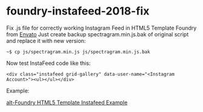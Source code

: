# foundry-instafeed-2018-fix
Fix .js file for correctly working Instagram Feed in HTML5 Template Foundry from [Envato](https://themeforest.net/item/foundry-multipurpose-html-variant-page-builder/11562108)
Just create backup spectragram.min.js.bak of original script and replace it with new version:

`~$ cp js/spectragram.min.js js/spectragram.min.js.bak`

Now test InstaFeed code like this:

`<div class="instafeed grid-gallery" data-user-name="<Instagram Account>"><ul></ul></div>`

Example:

[alt-Foundry HTML5 Template Instafeed Example](https://github.com/a-zazell/foundry-instafeed-2018-fix/raw/master/Снимок%20экрана%202018-05-21%20в%2016.25.48.png "Instafeed")
